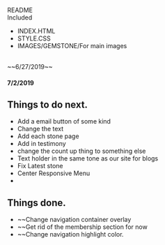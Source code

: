 README</br>
Included
* INDEX.HTML
* STYLE.CSS
* IMAGES/GEMSTONE/For main images</br>
</br>
~~6/27/2019~~
<h4>7/2/2019</h4>
<h2>Things to do next.</h2>  

* Add a email button of some kind
* Change the text
* Add each stone page
* Add in testimony
* change the count up thing to something else
* Text holder in the same tone as our site for blogs
* Fix Latest stone
* Center Responsive Menu 
* 
<h2>Things done.</h2>

* ~~Change navigation container overlay
* ~~Get rid of the membership section for now
* ~~Change navigation highlight color.
